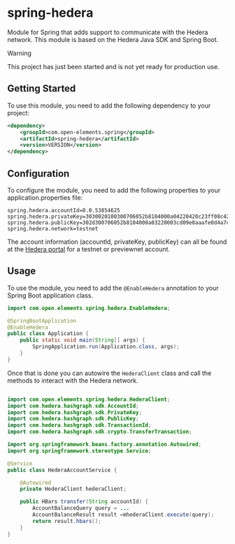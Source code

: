 # spring-hedera
Module for Spring that adds support to communicate with the Hedera network. 
This module is based on the Hedera Java SDK and Spring Boot.

> [!WARNING]  
> This project has just been started and is not yet ready for production use.

## Getting Started

To use this module, you need to add the following dependency to your project:

```xml 
<dependency>
    <groupId>com.open-elements.spring</groupId>
    <artifactId>spring-hedera</artifactId>
    <version>VERSION</version> 
</dependency>
```

## Configuration

To configure the module, you need to add the following properties to your application.properties file:

```properties
spring.hedera.accountId=0.0.53854625
spring.hedera.privateKey=3030020100300706052b8104000a04220420c23ff08c429aa5a1d80bb300f436dd89adc5a4aa9a4544d7f3b00b2045c6cc37
spring.hedera.publicKey=302d300706052b8104000a03220003cd09e0aaafe0d4a7c602f581aa00202c5aa4ffbae9b96f479fc1db36f4594a17
spring.hedera.network=testnet
```

The account information (accountId, privateKey, publicKey) can all be found at the
[Hedera portal](https://portal.hedera.com/) for a testnet or previewnet account.

## Usage

To use the module, you need to add the `@EnableHedera` annotation to your Spring Boot application class.

```java
import com.open.elements.spring.hedera.EnableHedera;

@SpringBootApplication
@EnableHedera
public class Application {
    public static void main(String[] args) {
        SpringApplication.run(Application.class, args);
    }
}
```
 
Once that is done you can autowire the `HederaClient` class and call the methods to interact with the Hedera network.

```java

import com.open.elements.spring.hedera.HederaClient;
import com.hedera.hashgraph.sdk.AccountId;
import com.hedera.hashgraph.sdk.PrivateKey;
import com.hedera.hashgraph.sdk.PublicKey;
import com.hedera.hashgraph.sdk.TransactionId;
import com.hedera.hashgraph.sdk.crypto.TransferTransaction;

import org.springframework.beans.factory.annotation.Autowired;
import org.springframework.stereotype.Service;

@Service
public class HederaAccountService {

    @Autowired
    private HederaClient hederaClient;

    public HBars transfer(String accountId) {
        AccountBalanceQuery query = ...
        AccountBalanceResult result =mhederaClient.execute(query);
        return result.hbars();
    }
}
```